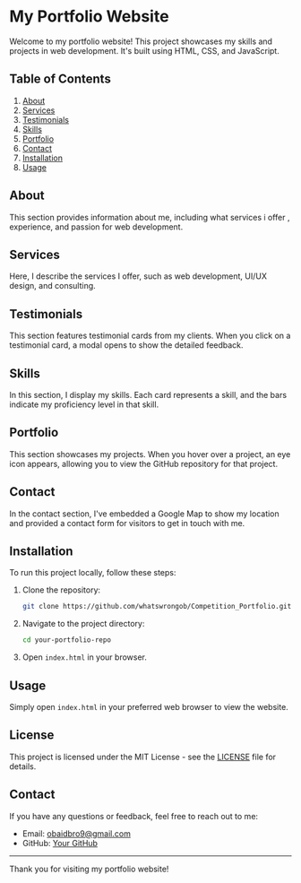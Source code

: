 # My Portfolio Website

Welcome to my portfolio website! This project showcases my skills and projects in web development. It's built using HTML, CSS, and JavaScript.

## Table of Contents

1. [About](#about)
2. [Services](#services)
3. [Testimonials](#testimonials)
4. [Skills](#skills)
5. [Portfolio](#portfolio)
6. [Contact](#contact)
7. [Installation](#installation)
8. [Usage](#usage)

## About

This section provides information about me, including what services i offer , experience, and passion for web development.

## Services

Here, I describe the services I offer, such as web development, UI/UX design, and consulting.

## Testimonials

This section features testimonial cards from my clients. When you click on a testimonial card, a modal opens to show the detailed feedback.

## Skills

In this section, I display my skills. Each card represents a skill, and the bars indicate my proficiency level in that skill.

## Portfolio

This section showcases my projects. When you hover over a project, an eye icon appears, allowing you to view the GitHub repository for that project.

## Contact

In the contact section, I've embedded a Google Map to show my location and provided a contact form for visitors to get in touch with me.

## Installation

To run this project locally, follow these steps:

1. Clone the repository:
    ```bash
    git clone https://github.com/whatswrongob/Competition_Portfolio.git
    ```
2. Navigate to the project directory:
    ```bash
    cd your-portfolio-repo
    ```
3. Open `index.html` in your browser.

## Usage

Simply open `index.html` in your preferred web browser to view the website.

## License

This project is licensed under the MIT License - see the [LICENSE](LICENSE) file for details.

## Contact

If you have any questions or feedback, feel free to reach out to me:

- Email: obaidbro9@gmail.com
- GitHub: [Your GitHub](https://github.com/whatswrongob)

---

Thank you for visiting my portfolio website!
